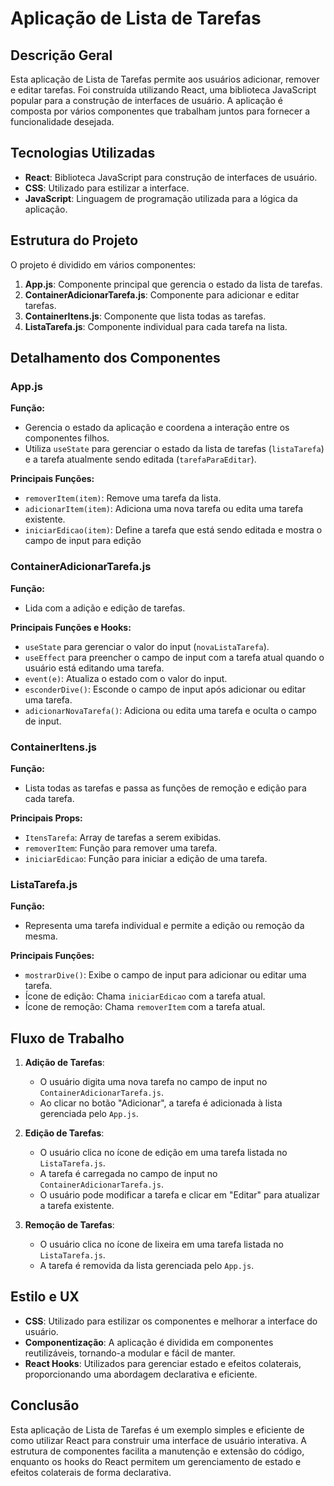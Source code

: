 
# Aplicação de Lista de Tarefas

## Descrição Geral

Esta aplicação de Lista de Tarefas permite aos usuários adicionar, remover e editar tarefas. Foi construída utilizando React, uma biblioteca JavaScript popular para a construção de interfaces de usuário. A aplicação é composta por vários componentes que trabalham juntos para fornecer a funcionalidade desejada.

## Tecnologias Utilizadas

- **React**: Biblioteca JavaScript para construção de interfaces de usuário.
- **CSS**: Utilizado para estilizar a interface.
- **JavaScript**: Linguagem de programação utilizada para a lógica da aplicação.

## Estrutura do Projeto

O projeto é dividido em vários componentes:

1. **App.js**: Componente principal que gerencia o estado da lista de tarefas.
2. **ContainerAdicionarTarefa.js**: Componente para adicionar e editar tarefas.
3. **ContainerItens.js**: Componente que lista todas as tarefas.
4. **ListaTarefa.js**: Componente individual para cada tarefa na lista.

## Detalhamento dos Componentes

### App.js

**Função:**
- Gerencia o estado da aplicação e coordena a interação entre os componentes filhos.
- Utiliza `useState` para gerenciar o estado da lista de tarefas (`listaTarefa`) e a tarefa atualmente sendo editada (`tarefaParaEditar`).

**Principais Funções:**
- `removerItem(item)`: Remove uma tarefa da lista.
- `adicionarItem(item)`: Adiciona uma nova tarefa ou edita uma tarefa existente.
- `iniciarEdicao(item)`: Define a tarefa que está sendo editada e mostra o campo de input para edição 

### ContainerAdicionarTarefa.js

**Função:**
- Lida com a adição e edição de tarefas.

**Principais Funções e Hooks:**
- `useState` para gerenciar o valor do input (`novaListaTarefa`).
- `useEffect` para preencher o campo de input com a tarefa atual quando o usuário está editando uma tarefa.
- `event(e)`: Atualiza o estado com o valor do input.
- `esconderDive()`: Esconde o campo de input após adicionar ou editar uma tarefa.
- `adicionarNovaTarefa()`: Adiciona ou edita uma tarefa e oculta o campo de input.

### ContainerItens.js

**Função:**
- Lista todas as tarefas e passa as funções de remoção e edição para cada tarefa.

**Principais Props:**
- `ItensTarefa`: Array de tarefas a serem exibidas.
- `removerItem`: Função para remover uma tarefa.
- `iniciarEdicao`: Função para iniciar a edição de uma tarefa.

### ListaTarefa.js

**Função:**
- Representa uma tarefa individual e permite a edição ou remoção da mesma.

**Principais Funções:**
- `mostrarDive()`: Exibe o campo de input para adicionar ou editar uma tarefa.
- Ícone de edição: Chama `iniciarEdicao` com a tarefa atual.
- Ícone de remoção: Chama `removerItem` com a tarefa atual.

## Fluxo de Trabalho

1. **Adição de Tarefas**:
   - O usuário digita uma nova tarefa no campo de input no `ContainerAdicionarTarefa.js`.
   - Ao clicar no botão "Adicionar", a tarefa é adicionada à lista gerenciada pelo `App.js`.

2. **Edição de Tarefas**:
   - O usuário clica no ícone de edição em uma tarefa listada no `ListaTarefa.js`.
   - A tarefa é carregada no campo de input no `ContainerAdicionarTarefa.js`.
   - O usuário pode modificar a tarefa e clicar em "Editar" para atualizar a tarefa existente.

3. **Remoção de Tarefas**:
   - O usuário clica no ícone de lixeira em uma tarefa listada no `ListaTarefa.js`.
   - A tarefa é removida da lista gerenciada pelo `App.js`.

## Estilo e UX

- **CSS**: Utilizado para estilizar os componentes e melhorar a interface do usuário.
- **Componentização**: A aplicação é dividida em componentes reutilizáveis, tornando-a modular e fácil de manter.
- **React Hooks**: Utilizados para gerenciar estado e efeitos colaterais, proporcionando uma abordagem declarativa e eficiente.

## Conclusão

Esta aplicação de Lista de Tarefas é um exemplo simples e eficiente de como utilizar React para construir uma interface de usuário interativa. A estrutura de componentes facilita a manutenção e extensão do código, enquanto os hooks do React permitem um gerenciamento de estado e efeitos colaterais de forma declarativa.
